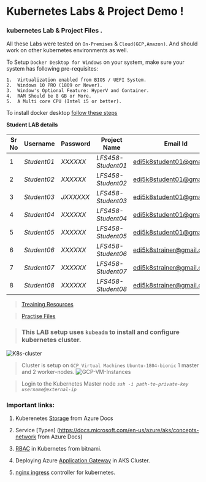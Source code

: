 # Kubernetes Labs & Project Demo ! 

### kubernetes Lab & Project Files . 

All these Labs were tested on `On-Premises` & `Cloud(GCP,Amazon)`. And should work on other kubernetes environments as well. 

To Setup `Docker Desktop for Windows` on your system, make sure your system has following pre-requisites:

    1.  Virtualization enabled from BIOS / UEFI System.
    2.  Windows 10 PRO (1809 or Newer).
    3.  Window's Optional Feature: HyperV and Container.
    4.  RAM Should be 8 GB or More.
    5.  A Multi core CPU (Intel i5 or better). 

To install docker desktop [follow these steps](https://docs.docker.com/docker-for-windows/install/)

**Student LAB details**

Sr No | Username | Password  | Project Name | Email Id
------|-------------|--------| --------------- |--------|
1   | *Student01* | *XXXXXX* | *LFS458-Student01* | edi5k8student01@gmail.com
2   | *Student02* | *XXXXXX* | *LFS458-Student02* | edi5k8student01@gmail.com
3   | *Student03* | *JXXXXXX* |*LFS458-Student03* | edi5k8student01@gmail.com
4   | *Student04* | *XXXXXX* | *LFS458-Student04* | edi5k8student01@gmail.com
5   | *Student05* | *XXXXXX* | *LFS458-Student05* | edi5k8student01@gmail.com
6   | *Student06* | *XXXXXX* | *LFS458-Student06* | edi5k8strainer@gmail.com
7   | *Student07* | *XXXXXX* | *LFS458-Student07* | edi5k8strainer@gmail.com
8   | *Student08* | *XXXXXX* | *LFS458-Student08* | edi5k8strainer@gmail.com

> [Treaining Resources](https://training.linuxfoundation.org/cm/LFS258/)

> [Practise Files](https://github.com/shivamjhalabfiles/kubernetes-lab) 

> ### This LAB setup uses `kubeadm` to install and configure kubernetes cluster.

![K8s-cluster](https://github.com/shivamjhalabfiles/kubernetes-lab/blob/master/images/K8s-cluster.png)

> Cluster is setup on `GCP Virtual Machines` `Ubuntu-1804-bionic` 1 master and 2 worker-nodes.
![GCP-VM-Instances](https://github.com/shivamjhalabfiles/kubernetes-lab/blob/master/images/GCP-VM-Instances.png)

> Login to the Kubernetes Master node *`ssh -i path-to-private-key username@external-ip`*

### Important links:
1. Kuberenetes [Storage](https://docs.microsoft.com/en-us/azure/aks/concepts-storage) from Azure Docs 

2. Service [Types] (https://docs.microsoft.com/en-us/azure/aks/concepts-network from Azure Docs)

3. [RBAC](https://docs.bitnami.com/kubernetes/how-to/configure-rbac-in-your-kubernetes-cluster/) in Kubernetes from bitnami.

4.  Deploying Azure [Application Gateway](https://github.com/Azure/application-gateway-kubernetes-ingress/blob/master/docs/setup/install-existing.md) in AKS Cluster. 

5.  [nginx ingress](https://www.nginx.com/products/nginx/kubernetes-ingress-controller) controller for kubernetes.
